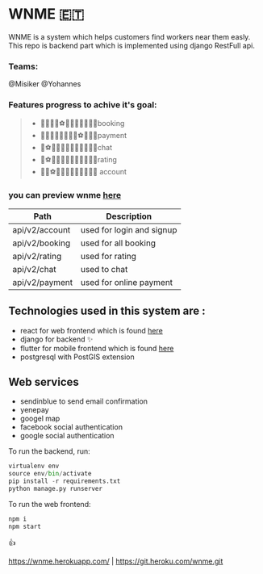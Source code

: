# WNME :ethiopia:

WNME is a system which helps customers find workers near them easly. This repo is backend part which is implemented using django RestFull api.
### Teams:
@Misiker
@Yohannes
### Features progress to achive it's goal:
> * :goal_net::heavy_minus_sign::heavy_minus_sign::heavy_minus_sign::soccer::heavy_minus_sign::heavy_minus_sign::heavy_minus_sign::heavy_minus_sign::heavy_minus_sign::running_man:booking
> * :goal_net::heavy_minus_sign::heavy_minus_sign::heavy_minus_sign::heavy_minus_sign::heavy_minus_sign::heavy_minus_sign::heavy_minus_sign::soccer::heavy_minus_sign::running_man:payment
> * :goal_net::soccer::heavy_minus_sign::heavy_minus_sign::heavy_minus_sign::heavy_minus_sign::heavy_minus_sign::heavy_minus_sign::heavy_minus_sign::heavy_minus_sign::running_man:chat
> * :goal_net::soccer::heavy_minus_sign::heavy_minus_sign::heavy_minus_sign::heavy_minus_sign::heavy_minus_sign::heavy_minus_sign::heavy_minus_sign::heavy_minus_sign::running_man:rating
> * :goal_net::heavy_minus_sign::soccer::heavy_minus_sign::heavy_minus_sign::heavy_minus_sign::heavy_minus_sign::heavy_minus_sign::heavy_minus_sign::heavy_minus_sign::running_man: account
### you can preview wnme <a href="wnme.herokuapp.com">here</a>

Path                  | Description
----------------------|--------------------------------
api/v2/account        | used for login and signup
api/v2/booking        | used for all booking
api/v2/rating         | used for rating
api/v2/chat           | used to chat
api/v2/payment        | used for online payment

## Technologies used in this system are :
* react for web frontend which is found <a href="https://github.com/mskrdgafie/wnme_front_end">here</a>
* django for backend :sparkles:
* flutter for mobile frontend which is found <a href="">here</a>
* postgresql with PostGIS extension
## Web services
* sendinblue to send email confirmation
* yenepay
* googel map
* facebook social authentication
* google social authentication

To run the backend, run:
``` python
virtualenv env
source env/bin/activate
pip install -r requirements.txt
python manage.py runserver
```
   

To run the web frontend:
``` javascript 
npm i
npm start
```

:+1:


https://wnme.herokuapp.com/ | https://git.heroku.com/wnme.git